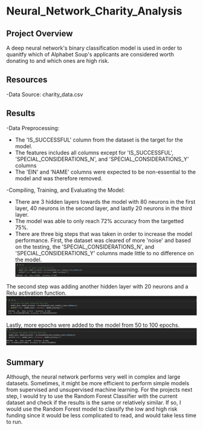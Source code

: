 # Neural_Network_Charity_Analysis


## Project Overview
A deep neural network's binary classification model is used in order to quanitfy which of Alphabet Soup's applicants are considered worth donating to and which ones are high risk. 

## Resources
-Data Source: charity_data.csv

## Results
-Data Preprocessing:
  - The 'IS_SUCCESSFUL' column from the dataset is the target for the model.
  - The features includes all columns except for 'IS_SUCCESSFUL', 'SPECIAL_CONSIDERATIONS_N', and 'SPECIAL_CONSIDERATIONS_Y' columns
  - The 'EIN' and 'NAME' columns were expected to be non-essential to the model and was therefore removed.

-Compiling, Training, and Evaluating the Model:
  - There are 3 hidden layers towards the model with 80 neurons in the first layer, 40 neurons in the second layer, and lastly 20 neurons in the third layer.
  - The model was able to only reach 72% accuracy from the targetted 75%.
  - There are three big steps that was taken in order to increase the model performance. First, the dataset was cleared of more 'noise' and based on the testing, the 'SPECIAL_CONSIDERATIONS_N', and 'SPECIAL_CONSIDERATIONS_Y' columns made little to no difference on the model.
  ![](/Resources/combination.png)
  
  The second step was adding another hidden layer with 20 neurons and a Relu activation function. 
    ![](/Resources/hidden_layer.png)
  
  Lastly, more epochs were added to the model from 50 to 100 epochs.
    ![](/Resources/epochs.png)
  
  
## Summary
Although, the neural network performs very well in complex and large datasets. Sometimes, it might be more efficient to perform simple models from supervised and unsupervised machine learning. For the projects next step, I would try to use the Random Forest Classifier with the current dataset and check if the results is the same or relatively similar. If so, I would use the Random Forest model to classify the low and high risk funding since it would be less complicated to read, and would take less time to run.  
